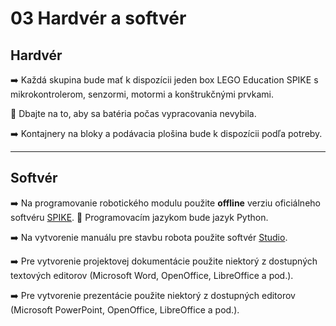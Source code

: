 # 03 Hardvér a softvér

## Hardvér

:arrow_right:	Každá skupina bude mať k dispozícii jeden box LEGO Education SPIKE s mikrokontrolerom, senzormi, motormi a konštrukčnými prvkami.

:low_battery:	Dbajte na to, aby sa batéria počas vypracovania nevybila.

:arrow_right:	Kontajnery na bloky a podávacia plošina bude k dispozícii podľa potreby.

---

## Softvér

:arrow_right:	Na programovanie robotického modulu použite **offline** verziu oficiálneho softvéru [SPIKE](https://spike.legoeducation.com/). :snake: Programovacím jazykom bude jazyk Python. 

:arrow_right:	Na vytvorenie manuálu pre stavbu robota použite softvér [Studio](https://www.bricklink.com/v2/main.page).

:arrow_right: Pre vytvorenie projektovej dokumentácie použite niektorý z dostupných textových editorov (Microsoft Word, OpenOffice, LibreOffice a pod.).

:arrow_right: Pre vytvorenie prezentácie použite niektorý z dostupných editorov (Microsoft PowerPoint, OpenOffice, LibreOffice a pod.).

